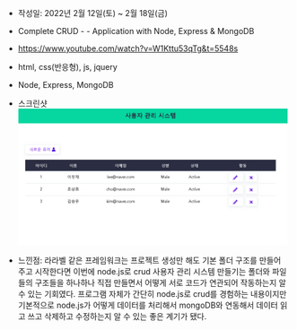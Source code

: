 - 작성일: 2022년 2월 12일(토) ~ 2월 18일(금)
- Complete CRUD - - Application with Node, Express & MongoDB
- https://www.youtube.com/watch?v=W1Kttu53qTg&t=5548s

- html, css(반응형), js, jquery
- Node, Express, MongoDB
- 스크린샷 ![default](assets/img/node_crud.png)

- 느낀점: 라라벨 같은 프레임워크는 프로젝트 생성만 해도 기본 폴더 구조를 만들어주고 시작한다면 이번에 node.js로 crud 사용자 관리 시스템 만들기는 폴더와 파일들의 구조들을 하나하나 직접 만들면서 어떻게 서로 코드가 연관되어 작동하는지 알 수 있는 기회였다. 프로그램 자체가 간단히 node.js로 crud를 경험하는 내용이지만 기본적으로 node.js가 어떻게 데이터를 처리해서 mongoDB와 연동해서 데이터 읽고 쓰고 삭제하고 수정하는지 알 수 있는 좋은 계기가 됐다.
